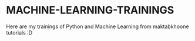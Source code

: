 # MACHINE-LEARNING-TRAININGS
Here are my trainings of Python and Machine Learning from maktabkhoone tutorials
:D
